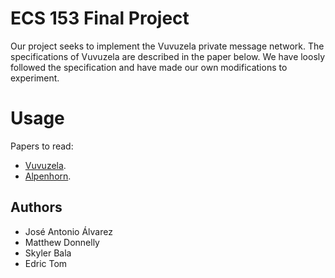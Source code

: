 # ECS 153 Final Project

Our project seeks to implement the Vuvuzela private message network.  The specifications of Vuvuzela are described in the paper below. We have loosly followed the specification and have made our own modifications to experiment.

# Usage

Papers to read:
- [Vuvuzela](https://vuvuzela.io/static/vuvuzela.pdf).
- [Alpenhorn](https://vuvuzela.io/static/alpenhorn.pdf).

## Authors

- José Antonio Álvarez
- Matthew Donnelly
- Skyler Bala
- Edric Tom
